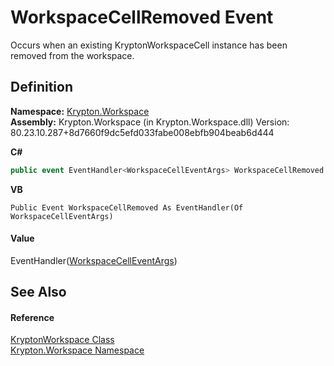 # WorkspaceCellRemoved Event


Occurs when an existing KryptonWorkspaceCell instance has been removed from the workspace.



## Definition
**Namespace:** <a href="0dbf488f-9676-a1e5-a949-1b4bcea03d52.md">Krypton.Workspace</a>  
**Assembly:** Krypton.Workspace (in Krypton.Workspace.dll) Version: 80.23.10.287+8d7660f9dc5efd033fabe008ebfb904beab6d444

**C#**
``` C#
public event EventHandler<WorkspaceCellEventArgs> WorkspaceCellRemoved
```
**VB**
``` VB
Public Event WorkspaceCellRemoved As EventHandler(Of WorkspaceCellEventArgs)
```



#### Value
EventHandler(<a href="39bfdfa6-27be-f59b-a399-04f2e5b8bba7.md">WorkspaceCellEventArgs</a>)

## See Also


#### Reference
<a href="a977050a-c9d5-1360-9b5d-5a07a77ae65c.md">KryptonWorkspace Class</a>  
<a href="0dbf488f-9676-a1e5-a949-1b4bcea03d52.md">Krypton.Workspace Namespace</a>  
